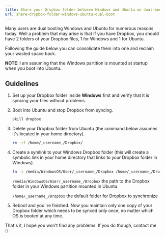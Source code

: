 ```yaml
---
title: Share your Dropbox folder between Windows and Ubuntu on dual-boot system
url: share-dropbox-folder-windows-ubuntu-dual-boot
---
```


Many users are dual booting Windows and Ubuntu for numerous reasons today. Well a problem that may arise is that if you have Dropbox, you should have 2 folders of your Dropbox files, 1 for Windows and 1 for Ubuntu.

Following the guide below you can consolidate them into one and reclaim your wasted space back.

**NOTE**: I am assuming that the Windows partition is mounted at startup when you boot into Ubuntu.

## Guidelines

1. Set up your Dropbox folder inside **Windows** first and verify that it is syncing your files without problems.

2. Boot into Ubuntu and stop Dropbox from syncing.

    ```bash
    pkill dropbox
    ```

3. Delete your Dropbox folder from Ubuntu (the command below assumes it's located in your home directory).

    ```bash
    rm -rf /home/_username_/Dropbox/
    ```

4. Create a symlink to your Windows Dropbox folder (this will create a symbolic link  in your home directory that links to your Dropbox folder in Windows).

    ```bash
    ln -s /media/WindowsOS/User/_username_/Dropbox /home/_username_/Dropbox
    ```

    ```/media/WindowsOS/User/_username_/Dropbox``` 
    the path to the Dropbox folder in your Windows partition mounted in Ubuntu  

    ```/home/_username_/Dropbox```
    the default folder for Dropbox to synchronize

5. Reboot and you’ re finished. Now you maintain only one copy of your Dropbox folder which needs to be synced only once, no matter which OS is booted at any time.

That's it, I hope you won't find any problems. If you do though, contact me :)
